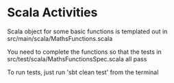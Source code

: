 # Scala Activities

Scala object for some basic functions is templated out in src/main/scala/MathsFunctions.scala

You need to complete the functions so that the tests in src/test/scala/MathsFunctionsSpec.scala all pass

To run tests, just run 'sbt clean test' from the terminal
